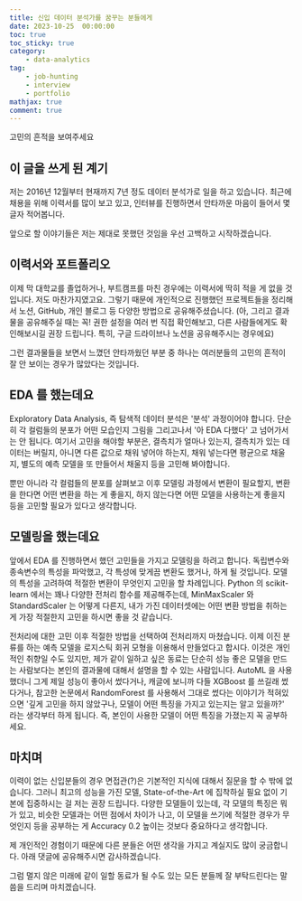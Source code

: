 ```yaml
---
title: 신입 데이터 분석가를 꿈꾸는 분들에게
date: 2023-10-25  00:00:00
toc: true
toc_sticky: true
category: 
    - data-analytics
tag:
    - job-hunting
    - interview
    - portfolio
mathjax: true
comment: true
---
```


고민의 흔적을 보여주세요

## 이 글을 쓰게 된 계기

저는 2016년 12월부터 현재까지 7년 정도 데이터 분석가로 일을 하고 있습니다. 최근에 채용을 위해 이력서를 많이 보고 있고, 인터뷰를 진행하면서 안타까운 마음이 들어서 몇 글자 적어봅니다.

앞으로 할 이야기들은 저는 제대로 못했던 것임을 우선 고백하고 시작하겠습니다.

## 이력서와 포트폴리오

이제 막 대학교를 졸업하거나, 부트캠프를 마친 경우에는 이력서에 딱히 적을 게 없을 것입니다. 저도 마찬가지였고요. 그렇기 때문에 개인적으로 진행했던 프로젝트들을 정리해서 노션, GitHub, 개인 블로그 등 다양한 방법으로 공유해주셨습니다. (아, 그리고 결과물을 공유해주실 때는 꼭! 권한 설정을 여러 번 직접 확인해보고, 다른 사람들에게도 확인해보시길 권장 드립니다. 특히, 구글 드라이브나 노션을 공유해주시는 경우에요)

그런 결과물들을 보면서 느꼈던 안타까웠던 부분 중 하나는 여러분들의 고민의 흔적이 잘 안 보이는 경우가 많았다는 것입니다.

## EDA 를 했는데요

Exploratory Data Analysis, 즉 탐색적 데이터 분석은 '분석' 과정이어야 합니다. 단순히 각 컬럼들의 분포가 어떤 모습인지 그림을 그리고나서 '아 EDA 다했다' 고 넘어가서는 안 됩니다. 여기서 고민을 해야할 부분은, 결측치가 얼마나 있는지, 결측치가 있는 데이터는 버릴지, 아니면 다른 값으로 채워 넣어야 하는지, 채워 넣는다면 평균으로 채울지, 별도의 예측 모델을 또 만들어서 채울지 등을 고민해 봐야합니다.

뿐만 아니라 각 컬럼들의 분포를 살펴보고 이후 모델링 과정에서 변환이 필요할지, 변환을 한다면 어떤 변환을 하는 게 좋을지, 하지 않는다면 어떤 모델을 사용하는게 좋을지 등을 고민할 필요가 있다고 생각합니다.

## 모델링을 했는데요

앞에서 EDA 를 진행하면서 했던 고민들을 가지고 모델링을 하려고 합니다. 독립변수와 종속변수의 특성을 파악했고, 각 특성에 맞게끔 변환도 했거나, 하게 될 것입니다. 모델의 특성을 고려하여 적절한 변환이 무엇인지 고민을 할 차례입니다. Python 의 scikit-learn 에서는 꽤나 다양한 전처리 함수를 제공해주는데, MinMaxScaler 와 StandardScaler 는 어떻게 다른지, 내가 가진 데이터셋에는 어떤 변환 방법을 취하는 게 가장 적절한지 고민을 하시면 좋을 것 같습니다.

전처리에 대한 고민 이후 적절한 방법을 선택하여 전처리까지 마쳤습니다. 이제 이진 분류를 하는 예측 모델을 로지스틱 회귀 모형을 이용해서 만들었다고 합시다. 이것은 개인적인 취향일 수도 있지만, 제가 같이 일하고 싶은 동료는 단순히 성능 좋은 모델을 만드는 사람보다는 본인의 결과물에 대해서 설명을 할 수 있는 사람입니다. AutoML 을 사용했더니 그게 제일 성능이 좋아서 썼다거나, 캐글에 보니까 다들 XGBoost 를 쓰길래 썼다거나, 참고한 논문에서 RandomForest 를 사용해서 그대로 썼다는 이야기가 적혀있으면 '깊게 고민을 하지 않았구나, 모델이 어떤 특징을 가지고 있는지는 알고 있을까?' 라는 생각부터 하게 됩니다. 즉, 본인이 사용한 모델이 어떤 특징을 가졌는지 꼭 공부하세요.

## 마치며

이력이 없는 신입분들의 경우 면접관(?)은 기본적인 지식에 대해서 질문을 할 수 밖에 없습니다. 그러니 최고의 성능을 가진 모델, State-of-the-Art 에 집착하실 필요 없이 기본에 집중하시는 걸 저는 권장 드립니다. 다양한 모델들이 있는데, 각 모델의 특징은 뭐가 있고, 비슷한 모델과는 어떤 점에서 차이가 나고, 이 모델을 쓰기에 적절한 경우가 무엇인지 등을 공부하는 게 Accuracy 0.2 높이는 것보다 중요하다고 생각합니다.

제 개인적인 경험이기 때문에 다른 분들은 어떤 생각을 가지고 계실지도 많이 궁금합니다. 아래 댓글에 공유해주시면 감사하겠습니다.

그럼 멀지 않은 미래에 같이 일할 동료가 될 수도 있는 모든 분들께 잘 부탁드린다는 말씀을 드리며 마치겠습니다.
